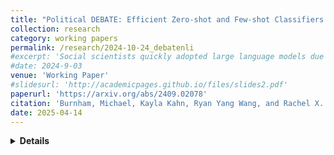 ```yaml
---
title: "Political DEBATE: Efficient Zero-shot and Few-shot Classifiers for Political Text"
collection: research
category: working papers
permalink: /research/2024-10-24_debatenli
#excerpt: 'Social scientists quickly adopted large language models due to their ability to anno- tate documents without supervised training, an ability known as zero-shot learning. However, due to their compute demands, cost, and often proprietary nature, these models are often at odds with replication and open science standards. This paper introduces the Political DEBATE (DeBERTa Algorithm for Textual Entailment) language models for zero-shot and few-shot classification of political documents. These models are not only as good, or better than, state-of-the art large language models at zero and few-shot classification, but are orders of magnitude more efficient and completely open source. By training the models on a simple random sample of 10-25 documents, they can outperform supervised classifiers trained on hundreds or thousands of documents and state-of-the-art generative models with complex, en- gineered prompts. Additionally, we release the PolNLI dataset used to train these models – a corpus of over 200,000 political documents with highly accurate labels across over 800 classification tasks.'
#date: 2024-9-03
venue: 'Working Paper'
#slidesurl: 'http://academicpages.github.io/files/slides2.pdf'
paperurl: 'https://arxiv.org/abs/2409.02078'
citation: 'Burnham, Michael, Kayla Kahn, Ryan Yang Wang, and Rachel X. Peng. 2024. &quot;Political DEBATE: Efficient Zero-shot and Few-shot Classifiers for Political Text.&quot; <i>https://arxiv.org/abs/2409.02078</i>.'
date: 2025-04-14
---
```

<details>
<summary><strong>Details</strong></summary>
<br>
Under review
<br>
**Abstract:**
Social scientists quickly adopted large language models due to their ability to annotate documents without supervised training, an ability known as zero-shot learning. However, due to their compute demands, cost, and often proprietary nature, these models are often at odds with replication and open science standards. This paper introduces the Political DEBATE (DeBERTa Algorithm for Textual Entailment) language models for zero-shot and few-shot classification of political documents. These models are not only as good, or better than, state-of-the art large language models at zero and few-shot classification, but are orders of magnitude more efficient and completely open source. By training the models on a simple random sample of 10-25 documents, they can outperform supervised classifiers trained on hundreds or thousands of documents and state-of-the-art generative models with complex, engineered prompts. Additionally, we release the PolNLI dataset used to train these models -- a corpus of over 200,000 political documents with highly accurate labels across over 800 classification tasks.
<br>
**Models available on** [Hugging Face](https://huggingface.co/collections/mlburnham/political-debate-677efe73bb94bf91e950c84a)

</details>